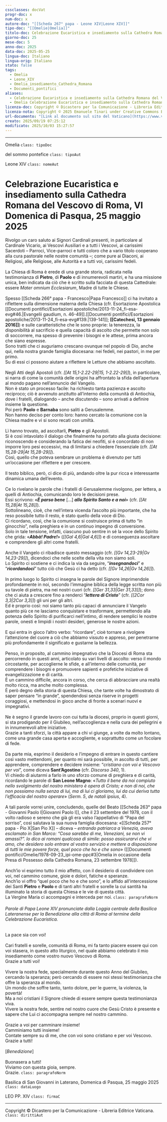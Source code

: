 ```yaml
---
cssclasses: docVat
progr-doc: x
num-doc: x
autore-doc: "[[Scheda 267° papa - Leone XIV|Leone XIV]]"
tipo-doc: "[[Omelie|Omelia]]"
titolo-doc: Celebrazione Eucaristica e insediamento sulla Cathedra Romana del Vescovo di Roma, VI Domenica di Pasqua, 25 maggio 2025
giorno-doc: 25
mese-doc: 5
anno-doc: 2025
data-doc: 2025-05-25
lingua-doc: Italiano
lingua-orig: Italiano
stato: false
tags:
  - Omelia
  - Leone_XIV
  - Omelia_insediamento_Cathedra_Romana
  - Documenti_pontifici
aliases:
  - Celebrazione Eucaristica e insediamento sulla Cathedra Romana del Vescovo di Roma, VI Domenica di Pasqua, 25 maggio 2025
  - Omelia Celebrazione Eucaristica e insediamento sulla Cathedra Romana del Vescovo di Roma, VI Domenica di Pasqua, 25 maggio 2025
licenza-doc: Copyright © Dicastero per la Comunicazione - Libreria Editrice Vaticana
licenza-nota: Copyright © 2025 Emanuele Tinari under Creative Commons BY-NC-SA 4.0 https://creativecommons.org/licenses/by-nc-sa/4.0/
url-documento: "[Link al documento sul sito del Vaticano](https://www.vatican.va/content/leo-xiv/it/homilies/2025/documents/20250525-possesso-cattedra-laterano.html)"
creato: 2025/09/19 07:25:12
modificato: 2025/10/03 15:27:57
---
```


***

Omelia `class: tipoDoc`

del sommo pontefice `class: tipoAut`

Leone XIV `class: nomeAut`


# Celebrazione Eucaristica e insediamento sulla Cathedra Romana del Vescovo di Roma, VI Domenica di Pasqua, 25 maggio 2025


Rivolgo un caro saluto ai Signori Cardinali presenti, in particolare al Cardinale Vicario, ai Vescovi Ausiliari e a tutti i Vescovi, ai carissimi Sacerdoti – Parroci, Vice-parroci e tutti coloro che a vario titolo cooperano alla cura pastorale nelle nostre comunità –; come pure ai Diaconi, ai Religiosi, alle Religiose, alle Autorità e a tutti voi, carissimi fedeli.<br><br>La Chiesa di Roma è erede di una grande storia, radicata nella testimonianza di **Pietro**, di **Paolo** e di innumerevoli martiri, e ha una missione unica, ben indicata da ciò che è scritto sulla facciata di questa Cattedrale: essere *Mater omnium Ecclesiarum*, Madre di tutte le Chiese.<br><br>Spesso [[Scheda 266° papa - Francesco|Papa Francesco]] ci ha invitato a riflettere sulla dimensione materna della Chiesa (cfr. Esortazione Apostolica [[Documenti pontifici/Esortazioni apostoliche/2013-11-24_fi-esa-evg#46.|Evangelii gaudium, n. 46-49]].[[Documenti pontifici/Esortazioni apostoliche/2013-11-24_fi-esa-evg#139.|139-141]]; **[[Catechesi, 13 gennaio 2016]]**) e sulle caratteristiche che le sono proprie: la tenerezza, la disponibilità al sacrificio e quella capacità di ascolto che permette non solo di soccorrere, ma spesso di prevenire i bisogni e le attese, prima ancora che siano espresse.<br>Sono tratti che ci auguriamo crescano ovunque nel popolo di Dio, anche qui, nella nostra grande famiglia diocesana: nei fedeli, nei pastori, in me per primo.<br>Su di essi ci possono aiutare a riflettere le Letture che abbiamo ascoltato.<br><br>Negli Atti degli Apostoli (cfr. *<span class="BibleRef">[[At 15,1-2.22-29|15, 1-2.22-29]]</span>*), in particolare, si narra di come la comunità delle origini ha affrontato la sfida dell’apertura al mondo pagano nell’annuncio del Vangelo.<br>Non è stato un processo facile: ha richiesto tanta pazienza e ascolto reciproco; ciò è avvenuto anzitutto all’interno della comunità di Antiochia, dove i fratelli, dialogando – anche discutendo – sono arrivati a definire insieme la questione.<br>Poi però **Paolo** e **Barnaba** sono saliti a Gerusalemme.<br>Non hanno deciso per conto loro: hanno cercato la comunione con la Chiesa madre e vi si sono recati con umiltà.<br><br>Lì hanno trovato, ad ascoltarli, **Pietro** e gli Apostoli.<br>Si è così intavolato il dialogo che finalmente ha portato alla giusta decisione: riconoscendo e considerando la fatica dei neofiti, si è concordato di non imporre loro pesi eccessivi, ma di limitarsi a chiedere l’essenziale (cfr. *<span class="BibleRef">[[At 15,28-29|At 15,28-29]]</span>*).<br>Così, quello che poteva sembrare un problema è divenuto per tutti un’occasione per riflettere e per crescere.<br><br>Il testo biblico, però, ci dice di più, andando oltre la pur ricca e interessante dinamica umana dell’evento.<br><br>Ce lo rivelano le parole che i fratelli di Gerusalemme rivolgono, per lettera, a quelli di Antiochia, comunicando loro le decisioni prese.<br>Essi scrivono: «***È parso bene*** [...] ***allo Spirito Santo e a noi***» (cfr. *<span class="BibleRef">[[At 15,28|At 15,28]]</span>*).<br>Sottolineano, cioè, che nell’intera vicenda l’ascolto più importante, che ha reso possibile tutto il resto, è stato quello della voce di Dio.<br>Ci ricordano, così, che la comunione si costruisce prima di tutto “in ginocchio”, nella preghiera e in un continuo impegno di conversione.<br>Solo in tale tensione, infatti, ciascuno può sentire in sé la voce dello Spirito che grida: «***Abbà! Padre!***» (*<span class="BibleRef">[[Gal 4,6|Gal 4,6]]</span>*) e di conseguenza ascoltare e comprendere gli altri come fratelli.<br><br>Anche il Vangelo ci ribadisce questo messaggio (cfr. *<span class="BibleRef">[[Gv 14,23-29|Gv 14,23-29]]</span>*), dicendoci che nelle scelte della vita non siamo soli.<br>Lo Spirito ci sostiene e ci indica la via da seguire, “***insegnandoci***” e “***ricordandoci***” tutto ciò che Gesù ci ha detto (cfr. *<span class="BibleRef">[[Gv 14,26|Gv 14,26]]</span>*).<br><br>In primo luogo lo Spirito ci insegna le parole del Signore imprimendole profondamente in noi, secondo l’immagine biblica della legge scritta non più su tavole di pietra, ma nei nostri cuori (cfr. *<span class="BibleRef">[[Ger 31,33|Ger 31,33]]</span>*); dono che ci aiuta a crescere fino a renderci “***lettera di Cristo***” (cfr. *<span class="BibleRef">[[2Cor 3,3|2Cor 3,3]]</span>*) gli uni per gli altri.<br>Ed è proprio così: noi siamo tanto più capaci di annunciare il Vangelo quanto più ce ne lasciamo conquistare e trasformare, permettendo alla potenza dello Spirito di purificarci nell’intimo, di rendere semplici le nostre parole, onesti e limpidi i nostri desideri, generose le nostre azioni.<br><br>E qui entra in gioco l’altro verbo: “ricordare”, cioè tornare a rivolgere l’attenzione del cuore a ciò che abbiamo vissuto e appreso, per penetrarne più profondamente il significato e gustarne la bellezza.<br><br>Penso, in proposito, al cammino impegnativo che la Diocesi di Roma sta percorrendo in questi anni, articolato su vari livelli di ascolto: verso il mondo circostante, per accoglierne le sfide, e all’interno delle comunità, per comprendere i bisogni e promuovere sapienti e profetiche iniziative di evangelizzazione e di carità.<br>È un cammino difficile, ancora in corso, che cerca di abbracciare una realtà molto ricca, ma anche molto complessa.<br>È però degno della storia di questa Chiesa, che tante volte ha dimostrato di saper pensare “in grande”, spendendosi senza riserve in progetti coraggiosi, e mettendosi in gioco anche di fronte a scenari nuovi e impegnativi.<br><br>Ne è segno il grande lavoro con cui tutta la diocesi, proprio in questi giorni, si sta prodigando per il Giubileo, nell’accoglienza e nella cura dei pellegrini e in innumerevoli altre iniziative.<br>Grazie a tanti sforzi, la città appare a chi vi giunge, a volte da molto lontano, come una grande casa aperta e accogliente, e soprattutto come un focolare di fede.<br><br>Da parte mia, esprimo il desiderio e l’impegno di entrare in questo cantiere così vasto mettendomi, per quanto mi sarà possibile, in ascolto di tutti, per apprendere, comprendere e decidere insieme: “*cristiano con voi e Vescovo per voi*”, come diceva **Sant’Agostino** (cfr. *Discorso 340*, 1).<br>Vi chiedo di aiutarmi a farlo in uno sforzo comune di preghiera e di carità, ricordando le parole di **San Leone Magno**: «*Tutto il bene da noi compiuto nello svolgimento del nostro ministero è opera di Cristo; e non di noi, che non possiamo nulla senza di lui, ma di lui ci gloriamo, lui da cui deriva tutta l’efficacia del nostro operare*» (*Serm. 5*, *de natali ipsius*, 4).<br><br>A tali parole vorrei unire, concludendo, quelle del Beato [[Scheda 263° papa - Giovanni Paolo I|Giovanni Paolo I]], che il 23 settembre del 1978, con il volto radioso e sereno che già gli era valso l’appellativo di “Papa del sorriso”, così salutava la sua nuova famiglia diocesana: «[[Scheda 257° papa - Pio X|San Pio X]] – diceva – *entrando patriarca a Venezia, aveva esclamato in San Marco: “Cosa sarebbe di me, Veneziani, se non vi amassi?”. Io dico ai romani qualcosa di simile: posso assicurarvi che vi amo, che desidero solo entrare al vostro servizio e mettere a disposizione di tutti le mie povere forze, quel poco che ho e che sono*» ([[Documenti pontifici/Omelie/1978-09-23_ipi-ome-ppc#3|Omelia in occasione della Presa di Possesso della Cathedra Romana, 23 settembre 1978]]).<br><br>Anch’io vi esprimo tutto il mio affetto, con il desiderio di condividere con voi, nel cammino comune, gioie e dolori, fatiche e speranze.<br>Anch’io vi offro “quel poco che ho e che sono”, e lo affido all’intercessione dei Santi **Pietro** e **Paolo** e di tanti altri fratelli e sorelle la cui santità ha illuminato la storia di questa Chiesa e le vie di questa città.<br>La Vergine Maria ci accompagni e interceda per noi. `class: paragrafoNorm`

###### Parole di Papa Leone XIV pronunciate dalla Loggia centrale della Basilica Lateranense per la Benedizione alla città di Roma al termine della Celebrazione Eucaristica.

La pace sia con voi!<br><br>Cari fratelli e sorelle, comunità di Roma, mi fa tanto piacere essere qui con voi stasera, in questo atto liturgico, nel quale abbiamo celebrato il mio insediamento come vostro nuovo Vescovo di Roma.<br>Grazie a tutti voi!<br><br>Vivere la nostra fede, specialmente durante questo Anno del Giubileo, cercando la speranza; però cercando di essere noi stessi testimonianza che offre la speranza al mondo.<br>Un mondo che soffre tanto, tanto dolore, per le guerre, la violenza, la povertà!<br>Ma a noi cristiani il Signore chiede di essere sempre questa testimonianza viva.<br>Vivere la nostra fede, sentire nel nostro cuore che Gesù Cristo è presente e sapere che Lui ci accompagna sempre nel nostro cammino.<br><br>Grazie a voi per camminare insieme!<br>Camminiamo tutti insieme!<br>Contate sempre su di me, che con voi sono cristiano e per voi Vescovo.<br>Grazie a tutti!<br><br>[*Benedizione*]<br><br>Buonasera a tutti!<br>Viviamo con questa gioia, sempre.<br>Grazie. `class: paragrafoNorm`

Basilica di San Giovanni in Laterano, Domenica di Pasqua, 25 maggio 2025 `class: dataLuogo`


LEO PP. XIV `class: firmaC`

***

Copyright © Dicastero per la Comunicazione - Libreria Editrice Vaticana. `class: dirittiAut`


